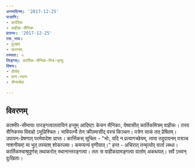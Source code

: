 ```yaml
---
अन्त्यदिनम्: '2017-12-25'
पात्राणि:
- कार्तिकः
- वाहीक-सैनिकः
प्रारम्भः: '2017-12-25'
रसः_भावः:
- दुःखम्
- करुणम्
रस्यता: ५
लिङ्गम्: कार्तिक-सैनिक-मित्र-मृत्युः
विषयः:
- वीर्यम्
- प्राण-त्यागः
- सैन्यसेवा

---
```


## विवरणम्
काश्मीर-सीमायाः पारङ्गत्वाततायिनं हन्तुम् आदिष्टाः केचन सैनिकाः, येष्वासीत् कार्तिकमित्रम् वाहीकः। तस्य सैनिकस्य विवाहो ऽभून्निश्चितः। भाविपत्न्यै तेन क्रीतमासीद् वस्त्रं किञ्चन। पत्रेण साकं तत् प्रेषितम्।  उपायन-प्रेषणात् परमेवादेशः प्राप्तः। कार्त्तिकस् सूचितः - "भोः, यदि न प्रत्यागच्छेयम्, त्वया तदुपायनम् पत्रञ्च नाशनीयम्! मा भूत् तस्याश् शोकाप्लवः। कमप्यन्यं वृणीयात्।" हन्त - अचिरात् तन्मृत्योर् वार्ता लब्धा। कार्तिकश्चाश्रुपूर्णस् तथाकरोत् स्थानान्तरङ्गत्वा। ततः स वाहीकग्रामङ्गत्वा वार्ताम् अकथयत्। सर्वे ऽभवन् दुःखिताः।

